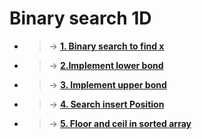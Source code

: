 # Binary search 1D

 - > &#8594;  **[1. Binary search to find x](./01.%20Binary%20search%20to%20find%20x%20is%20sorted.js)**

  - > &#8594;  **[2.Implement lower bond](./02.%20Implement%20lower%20bond.js)**

  - > &#8594;  **[3. Implement upper bond](./03.%20Implement%20Upper%20bound.js)**
  
  - > &#8594;  **[4. Search insert Position](./04.%20Search%20insert%20position.js)**

  - > &#8594;  **[5. Floor and ceil in sorted array](./05.%20Floor%20and%20ceil%20in%20sorted%20array.js)**
